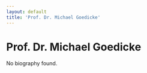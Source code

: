 ```yaml
---
layout: default
title: 'Prof. Dr. Michael Goedicke'
---
```


# Prof. Dr. Michael Goedicke

No biography found.